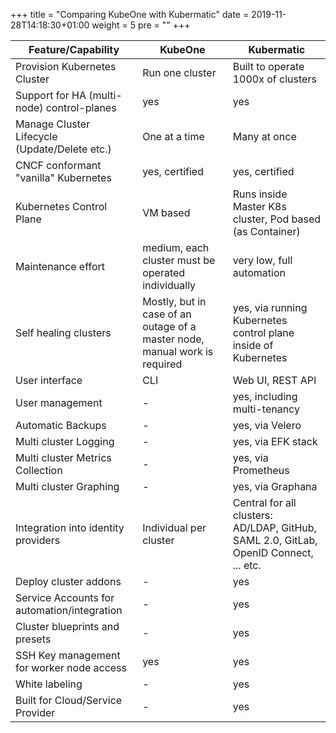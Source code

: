 +++
title = "Comparing KubeOne with Kubermatic"
date = 2019-11-28T14:18:30+01:00
weight = 5
pre = "<b></b>"
+++

Feature/Capability | KubeOne | Kubermatic
--- | --- | ---
Provision Kubernetes Cluster | Run one cluster | Built to operate 1000x of clusters
Support for HA (multi-node) control-planes | yes | yes
Manage Cluster Lifecycle (Update/Delete etc.) | One at a time | Many at once
CNCF conformant "vanilla" Kubernetes | yes, certified | yes, certified
Kubernetes Control Plane | VM based | Runs inside Master K8s cluster, Pod based (as Container)
Maintenance effort | medium, each cluster must be operated individually | very low, full automation 
Self healing clusters | Mostly, but in case of an outage of a master node, manual work is required | yes, via running Kubernetes control plane inside of Kubernetes
User interface | CLI | Web UI, REST API
User management | - | yes, including multi-tenancy
Automatic Backups | - | yes, via Velero
Multi cluster Logging | - | yes, via EFK stack
Multi cluster Metrics Collection | - | yes, via Prometheus
Multi cluster Graphing | - | yes, via Graphana
Integration into identity providers | Individual per cluster | Central for all clusters: AD/LDAP, GitHub, SAML 2.0, GitLab, OpenID Connect, ... etc.
Deploy cluster addons | - | yes
Service Accounts for automation/integration | - | yes
Cluster blueprints and presets | - | yes
SSH Key management for worker node access | yes | yes
White labeling | - | yes
Built for Cloud/Service Provider | - | yes
